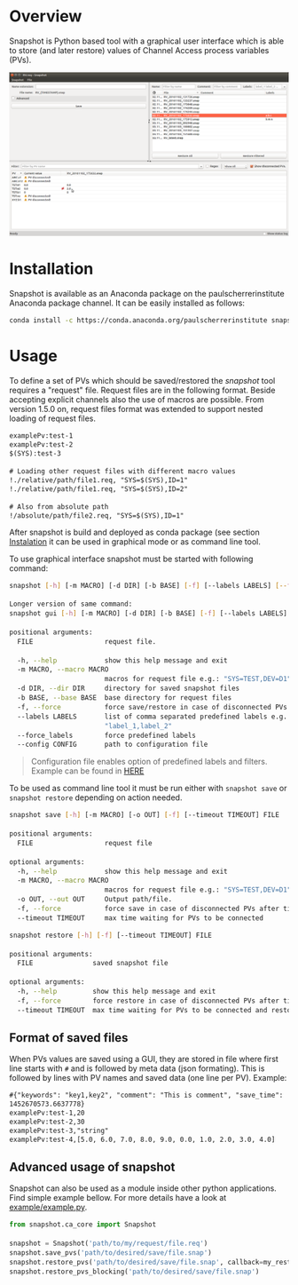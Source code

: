# Overview
Snapshot is Python based tool with a graphical user interface which is able to store (and later restore) values of Channel Access process variables (PVs).

![Screenshot](snapshot.png)

# Installation

Snapshot is available as an Anaconda package on the paulscherrerinstitute Anaconda package channel. It can be easily installed as follows:

```bash
conda install -c https://conda.anaconda.org/paulscherrerinstitute snapshot
```

# Usage
To define a set of PVs which should be saved/restored the _snapshot_ tool requires a "request" file. Request files are in the following format. Beside accepting explicit channels also the use of macros are possible. From version 1.5.0 on, request files format was extended to support nested loading of request files.

```
examplePv:test-1
examplePv:test-2
$(SYS):test-3

# Loading other request files with different macro values
!./relative/path/file1.req, "SYS=$(SYS),ID=1"
!./relative/path/file1.req, "SYS=$(SYS),ID=2"

# Also from absolute path
!/absolute/path/file2.req, "SYS=$(SYS),ID=1"
```

After snapshot is build and deployed as conda package (see section [Instalation](#installation) it can be used in graphical mode or as command line tool.

To use graphical interface snapshot must be started with following command:

```bash
snapshot [-h] [-m MACRO] [-d DIR] [-b BASE] [-f] [--labels LABELS] [--force_labels] [--config CONFIG] [FILE]

Longer version of same command:
snapshot gui [-h] [-m MACRO] [-d DIR] [-b BASE] [-f] [--labels LABELS] [--force_labels] [--config CONFIG] [FILE]

positional arguments:
  FILE                  request file.

  -h, --help            show this help message and exit
  -m MACRO, --macro MACRO
                        macros for request file e.g.: "SYS=TEST,DEV=D1"
  -d DIR, --dir DIR     directory for saved snapshot files
  -b BASE, --base BASE  base directory for request files
  -f, --force           force save/restore in case of disconnected PVs
  --labels LABELS       list of comma separated predefined labels e.g.:
                        "label_1,label_2"
  --force_labels        force predefined labels
  --config CONFIG       path to configuration file
```

> Configuration file enables option of predefined labels and filters. Example can be found in [HERE](example/config.json)

To be used as command line tool it must be run either with `snapshot save` or `snapshot restore` depending on action needed.

```bash
snapshot save [-h] [-m MACRO] [-o OUT] [-f] [--timeout TIMEOUT] FILE

positional arguments:
  FILE                  request file

optional arguments:
  -h, --help            show this help message and exit
  -m MACRO, --macro MACRO
                        macros for request file e.g.: "SYS=TEST,DEV=D1"
  -o OUT, --out OUT     Output path/file.
  -f, --force           force save in case of disconnected PVs after timeout
  --timeout TIMEOUT     max time waiting for PVs to be connected
```

```bash
snapshot restore [-h] [-f] [--timeout TIMEOUT] FILE

positional arguments:
  FILE               saved snapshot file

optional arguments:
  -h, --help         show this help message and exit
  -f, --force        force restore in case of disconnected PVs after timeout
  --timeout TIMEOUT  max time waiting for PVs to be connected and restored
```

## Format of saved files
When PVs values are saved using a GUI, they are stored in file where first line starts with `#` and is followed by meta data (json formating). This is followed by lines with PV names and saved data (one line per PV). Example:

```
#{"keywords": "key1,key2", "comment": "This is comment", "save_time": 1452670573.6637778}
examplePv:test-1,20
examplePv:test-2,30
examplePv:test-3,"string"
examplePv:test-4,[5.0, 6.0, 7.0, 8.0, 9.0, 0.0, 1.0, 2.0, 3.0, 4.0]
```

## Advanced usage of snapshot
Snapshot can also be used as a module inside other python applications. Find simple example bellow. For more details have a look at [example/example.py](./example/example.py).


```Python
from snapshot.ca_core import Snapshot

snapshot = Snapshot('path/to/my/request/file.req')
snapshot.save_pvs('path/to/desired/save/file.snap')
snapshot.restore_pvs('path/to/desired/save/file.snap', callback=my_restore_done_callback)
snapshot.restore_pvs_blocking('path/to/desired/save/file.snap')
```

